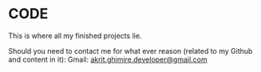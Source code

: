 # CODE
This is where all my finished projects lie.

Should you need to contact me for what ever reason (related to my Github and content in it):
Gmail: akrit.ghimire.developer@gmail.com
